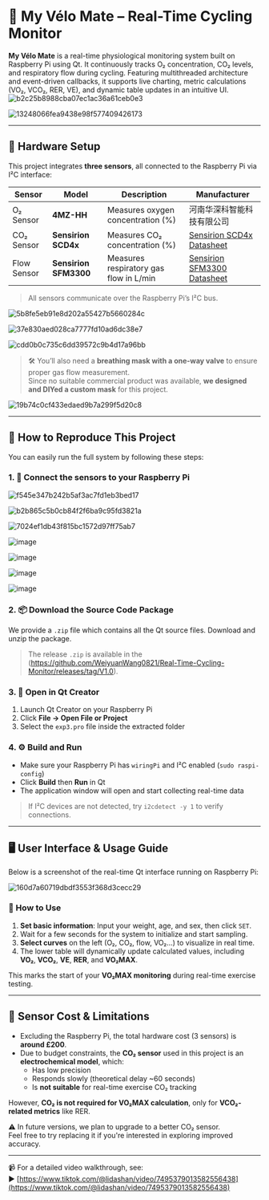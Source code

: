 # 🚴 My Vélo Mate – Real-Time Cycling Monitor

**My Vélo Mate** is a real-time physiological monitoring system built on Raspberry Pi using Qt. It continuously tracks O₂ concentration, CO₂ levels, and respiratory flow during cycling. Featuring multithreaded architecture and event-driven callbacks, it supports live charting, metric calculations (VO₂, VCO₂, RER, VE), and dynamic table updates in an intuitive UI.
![b2c25b8988cba07ec1ac36a61ceb0e3](https://github.com/user-attachments/assets/2457a850-d32a-4dd5-8b57-11033a4bb3f3)

![13248066fea9438e98f577409426173](https://github.com/user-attachments/assets/6e222c5f-bf83-4a59-8609-6934fb53f88c)

---

## 🧰 Hardware Setup

This project integrates **three sensors**, all connected to the Raspberry Pi via I²C interface:

| Sensor        | Model       | Description                                  | Manufacturer             |
|---------------|-------------|----------------------------------------------|--------------------------|
| O₂ Sensor     | **4MZ-HH**  | Measures oxygen concentration (%)         | 河南华深科智能科技有限公司  |
| CO₂ Sensor    | **Sensirion SCD4x** | Measures CO₂ concentration (%)| [Sensirion SCD4x Datasheet](https://www.sensirion.com/en/environmental-sensors/gas-sensors/carbon-dioxide-sensors-co2/scd4x/) |
| Flow Sensor   | **Sensirion SFM3300** | Measures respiratory gas flow in L/min     | [Sensirion SFM3300 Datasheet](https://www.sensirion.com/en/flow-sensors/flow-sensors-for-gas/sfm3300/)

> All sensors communicate over the Raspberry Pi’s I²C bus.

![5b8fe5eb91e8d202a55427b5660284c](https://github.com/user-attachments/assets/b1719a74-0406-4e49-b141-fbcf20c1b90c)

![37e830aed028ca7777fd10ad6dc38e7](https://github.com/user-attachments/assets/47ac5727-3773-4751-96b7-ded011ab91fc)

![cdd0b0c735c6dd39572c9b4d17a96bb](https://github.com/user-attachments/assets/c604281f-e51d-450f-a17e-a634e1ebed66)

> 🛠️ You’ll also need a **breathing mask with a one-way valve** to ensure proper gas flow measurement.  
> Since no suitable commercial product was available, **we designed and DIYed a custom mask** for this project.

![19b74c0cf433edaed9b7a299f5d20c8](https://github.com/user-attachments/assets/f57d0050-803b-434a-b251-3356e0b03ef4)


---

## 🚀 How to Reproduce This Project

You can easily run the full system by following these steps:

### 1. 🔌 Connect the sensors to your Raspberry Pi

![f545e347b242b5af3ac7fd1eb3bed17](https://github.com/user-attachments/assets/bc9e7403-7c98-409d-ae2a-43eb425400ee)


![b2b865c5b0cb84f2f6ba9c95fd3821a](https://github.com/user-attachments/assets/105d34fb-e505-444b-90ad-63f752851888)


![7024ef1db43f815bc1572d97ff75ab7](https://github.com/user-attachments/assets/0a5f9689-8ec7-4097-8189-d29543ad513f)


![image](https://github.com/user-attachments/assets/37526979-d9c2-42e2-b298-4c2354369a79)


![image](https://github.com/user-attachments/assets/83194ab2-2e28-49d3-b6ee-054669ce7fed)


![image](https://github.com/user-attachments/assets/a81637e7-9d2b-40fc-8b31-a9b5824e2108)


![image](https://github.com/user-attachments/assets/bf269b42-eb53-4ea3-88a6-65cb734ee47a)



### 2. 📦 Download the Source Code Package

We provide a `.zip` file which contains all the Qt source files. Download and unzip the package.

> The release `.zip` is available in the (https://github.com/WeiyuanWang0821/Real-Time-Cycling-Monitor/releases/tag/V1.0).

### 3. 🧱 Open in Qt Creator

1. Launch Qt Creator on your Raspberry Pi
2. Click **File → Open File or Project**
3. Select the `exp3.pro` file inside the extracted folder

### 4. ⚙️ Build and Run

- Make sure your Raspberry Pi has `wiringPi` and I²C enabled (`sudo raspi-config`)
- Click **Build** then **Run** in Qt
- The application window will open and start collecting real-time data

> If I²C devices are not detected, try `i2cdetect -y 1` to verify connections.

---

## 🖥️ User Interface & Usage Guide

Below is a screenshot of the real-time Qt interface running on Raspberry Pi:

![160d7a60719dbdf3553f368d3cecc29](https://github.com/user-attachments/assets/8d671009-a8da-4e40-9ab3-937bc7b98b62)


### 👣 How to Use

1. **Set basic information**: Input your weight, age, and sex, then click `SET`.
2. Wait for a few seconds for the system to initialize and start sampling.
3. **Select curves** on the left (O₂, CO₂, flow, VO₂...) to visualize in real time.
4. The lower table will dynamically update calculated values, including **VO₂**, **VCO₂**, **VE**, **RER**, and **VO₂MAX**.

This marks the start of your **VO₂MAX monitoring** during real-time exercise testing.

---

## 💸 Sensor Cost & Limitations

- Excluding the Raspberry Pi, the total hardware cost (3 sensors) is **around £200**.
- Due to budget constraints, the **CO₂ sensor** used in this project is an **electrochemical model**, which:
  - Has low precision
  - Responds slowly (theoretical delay ~60 seconds)
  - Is **not suitable** for real-time exercise CO₂ tracking

However, **CO₂ is not required for VO₂MAX calculation**, only for **VCO₂-related metrics** like RER.

⚠️ In future versions, we plan to upgrade to a better CO₂ sensor.  
Feel free to try replacing it if you're interested in exploring improved accuracy.

---

📹 For a detailed video walkthrough, see:  
▶️ [https://www.tiktok.com/@lidashan/video/7495379013582556438](https://www.tiktok.com/@lidashan/video/7495379013582556438)

